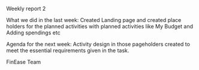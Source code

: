 Weekly report 2

What we did in the last week: Created Landing page and created place holders for the planned activities with planned activities like My Budget and Adding spendings etc

Agenda for the next week: Activity design in those pageholders created to meet the essential requirements given in the task.

FinEase Team
